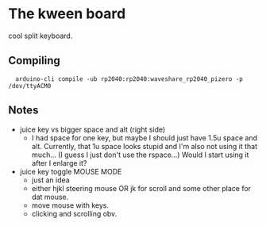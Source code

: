 # The kween board

cool split keyboard.

## Compiling

```
  arduino-cli compile -ub rp2040:rp2040:waveshare_rp2040_pizero -p /dev/ttyACM0
```


## Notes

- juice key vs bigger space and alt (right side)
  - I had space for one key, but maybe I should just have 1.5u space and alt. Currently, that 1u space looks stupid and I'm also not using it that much... (I guess I just don't use the rspace...) Would I start using it after I enlarge it?
- juice key toggle MOUSE MODE
  - just an idea
  - either hjkl steering mouse OR jk for scroll and some other place for dat mouse.
  - move mouse with keys.
  - clicking and scrolling obv.

